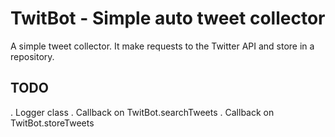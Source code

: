 # TwitBot - Simple auto tweet collector

A simple tweet collector. It make requests to the Twitter API and store in a repository.

## TODO

. Logger class
. Callback on TwitBot.searchTweets
. Callback on TwitBot.storeTweets